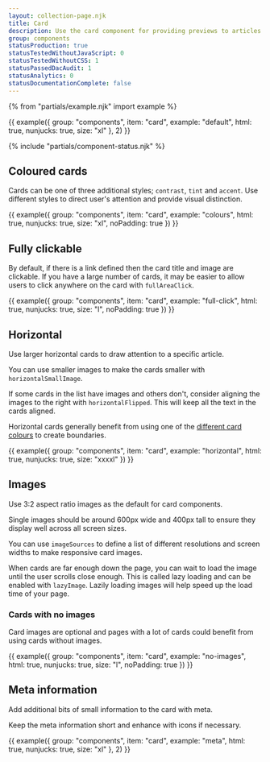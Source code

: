 ```yaml
---
layout: collection-page.njk
title: Card
description: Use the card component for providing previews to articles and pages.
group: components
statusProduction: true
statusTestedWithoutJavaScript: 0
statusTestedWithoutCSS: 1
statusPassedDacAudit: 1
statusAnalytics: 0
statusDocumentationComplete: false
---
```


{% from "partials/example.njk" import example %}

{{ example({ group: "components", item: "card", example: "default", html: true, nunjucks: true, size: "xl" }, 2) }}

{% include "partials/component-status.njk" %}

## Coloured cards

Cards can be one of three additional styles; `contrast`, `tint` and `accent`. Use different styles to direct user's attention and provide visual distinction.

{{ example({ group: "components", item: "card", example: "colours", html: true, nunjucks: true, size: "xl", noPadding: true }) }}

## Fully clickable

By default, if there is a link defined then the card title and image are clickable. If you have a large number of cards, it may be easier to allow users to click anywhere on the card with `fullAreaClick`.

{{ example({ group: "components", item: "card", example: "full-click", html: true, nunjucks: true, size: "l", noPadding: true }) }}

## Horizontal

Use larger horizontal cards to draw attention to a specific article.

You can use smaller images to make the cards smaller with `horizontalSmallImage`.

If some cards in the list have images and others don't, consider aligning the images to the right with `horizontalFlipped`. This will keep all the text in the cards aligned.

Horizontal cards generally benefit from using one of the [different card colours](#coloured-cards) to create boundaries.

{{ example({ group: "components", item: "card", example: "horizontal", html: true, nunjucks: true, size: "xxxxl" }) }}

## Images

Use 3:2 aspect ratio images as the default for card components.

Single images should be around 600px wide and 400px tall to ensure they display well across all screen sizes.

You can use `imageSources` to define a list of different resolutions and screen widths to make responsive card images.

When cards are far enough down the page, you can wait to load the image until the user scrolls close enough. This is called lazy loading and can be enabled with `lazyImage`. Lazily loading images will help speed up the load time of your page.

### Cards with no images

Card images are optional and pages with a lot of cards could benefit from using cards without images.

{{ example({ group: "components", item: "card", example: "no-images", html: true, nunjucks: true, size: "l", noPadding: true }) }}

## Meta information

Add additional bits of small information to the card with meta.

Keep the meta information short and enhance with icons if necessary.

{{ example({ group: "components", item: "card", example: "meta", html: true, nunjucks: true, size: "xl" }, 2) }}
